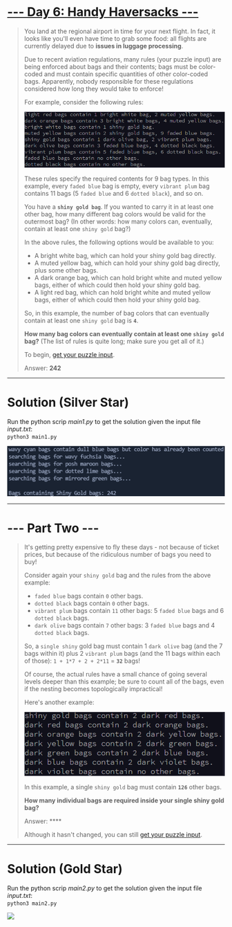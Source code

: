 # [--- Day 6: Handy Haversacks ---](https://adventofcode.com/2020/day/7)  

> You land at the regional airport in time for your next flight. In fact, it looks like you'll even have time to grab some food: all flights are currently delayed due to **issues in luggage processing**.  
> 
> Due to recent aviation regulations, many rules (your puzzle input) are being enforced about bags and their contents; bags must be color-coded and must contain specific quantities of other color-coded bags. Apparently, nobody responsible for these regulations considered how long they would take to enforce!  
> 
> For example, consider the following rules:  
> 
> ![](./res/sample1.png)  
> 
> These rules specify the required contents for 9 bag types. In this example, every `faded blue` bag is empty, every `vibrant plum` bag contains 11 bags (5 `faded blue` and 6 `dotted black`), and so on.  
> 
> You have a **`shiny gold bag`**. If you wanted to carry it in at least one other bag, how many different bag colors would be valid for the outermost bag? (In other words: how many colors can, eventually, contain at least one `shiny gold` bag?)  
> 
> In the above rules, the following options would be available to you:  
> 
> - A bright white bag, which can hold your shiny gold bag directly.  
> - A muted yellow bag, which can hold your shiny gold bag directly, plus some other bags.  
> - A dark orange bag, which can hold bright white and muted yellow bags, either of which could then hold your shiny gold bag.  
> - A light red bag, which can hold bright white and muted yellow bags, either of which could then hold your shiny gold bag.  
> 
> So, in this example, the number of bag colors that can eventually contain at least one `shiny gold` bag is **`4`**.  
> 
> **How many bag colors can eventually contain at least one `shiny gold` bag?** (The list of rules is quite long; make sure you get all of it.)   
> 
> To begin, [get your puzzle input](https://adventofcode.com/2020/day/7/input).  
> 
> Answer: **242**

---  

# Solution (Silver Star)  

Run the python scrip _main1.py_ to get the solution given the input file _input.txt_:  
`python3 main1.py`  

![](./res/bag_counts_1.png)

---  

# --- Part Two ---  

> It's getting pretty expensive to fly these days - not because of ticket prices, but because of the ridiculous number of bags you need to buy!  
> 
> Consider again your `shiny gold` bag and the rules from the above example:  
> 
> - `faded blue` bags contain `0` other bags.  
> - `dotted black` bags contain `0` other bags.  
> - `vibrant plum` bags contain `11` other bags: 5 `faded blue` bags and 6 `dotted black` bags.  
> - `dark olive` bags contain `7` other bags: 3 `faded blue` bags and 4 `dotted black` bags.   
> 
> So, a `single shiny` gold bag must contain 1 `dark olive` bag (and the 7 bags within it) plus 2 `vibrant plum` bags (and the 11 bags within each of those): `1 + 1*7 + 2 + 2*11` = **`32`** bags!  
> 
> Of course, the actual rules have a small chance of going several levels deeper than this example; be sure to count all of the bags, even if the nesting becomes topologically impractical!  
> 
> Here's another example:
> 
> ![](./res/sample2.png)
> 
> In this example, a single `shiny gold` bag must contain **`126`** other bags.  
> 
> **How many individual bags are required inside your single shiny gold bag?**  
> 
> Answer: ****
> 
> Although it hasn't changed, you can still [get your puzzle input](https://adventofcode.com/2020/day/7/input).

---  

# Solution (Gold Star)  

Run the python scrip _main2.py_ to get the solution given the input file _input.txt_:  
`python3 main2.py`  

![](./res/bag_counts_2.png)
